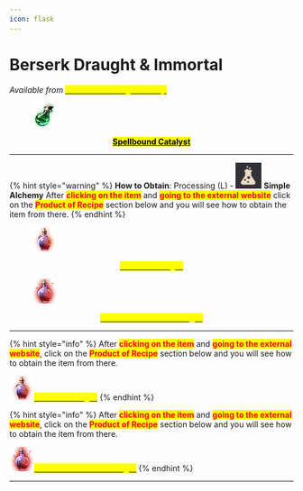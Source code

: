 ```yaml
---
icon: flask
---
```


# Berserk Draught & Immortal



_Available from_ [<mark style="color:yellow;">**Old Moon Manager's shop**</mark>](https://bdocodex.com/us/npc/49531/1/)

<figure><img src="../../.gitbook/assets/image (242).png" alt=""><figcaption></figcaption></figure>

<p align="center"><a href="https://bdocodex.com/us/item/820936/"><mark style="color:$info;"><strong>Spellbound Catalyst</strong></mark></a></p>

***

{% hint style="warning" %}
**How to Obtain**: Processing (L) - <img src="../../.gitbook/assets/QQ截图20221109033054.png" alt="" data-size="line"> **Simple Alchemy**  After <mark style="color:red;">**clicking on the item**</mark> and <mark style="color:red;">**going to the external website**</mark> click on the <mark style="color:red;">**Product of Recipe**</mark> section below and you will see how to obtain the item from there.
{% endhint %}

<figure><img src="../../.gitbook/assets/image (258).png" alt=""><figcaption></figcaption></figure>

<p align="center"><a href="https://bdocodex.com/us/item/1397/"><mark style="color:yellow;"><strong>Berserk Draught</strong></mark></a></p>

<figure><img src="../../.gitbook/assets/image (260).png" alt=""><figcaption></figcaption></figure>

<p align="center"><a href="https://bdocodex.com/us/item/1398/"><mark style="color:yellow;"><strong>Immortal: Berserk Draught</strong></mark></a></p>

***



{% hint style="info" %}
After <mark style="color:red;">**clicking on the item**</mark> and <mark style="color:red;">**going to the external website**</mark>, click on the <mark style="color:red;">**Product of Recipe**</mark> section below and you will see how to obtain the item from there.

![](<../../.gitbook/assets/image (259).png>)[<mark style="color:yellow;">**Berserk Draught**</mark>](https://bdocodex.com/us/item/1397/)
{% endhint %}

{% hint style="info" %}
After <mark style="color:red;">**clicking on the item**</mark> and <mark style="color:red;">**going to the external website**</mark>, click on the <mark style="color:red;">**Product of Recipe**</mark> section below and you will see how to obtain the item from there.

![](<../../.gitbook/assets/image (261).png>)[<mark style="color:yellow;">**Immortal: Berserk Draught**</mark>](https://bdocodex.com/us/item/1398/)
{% endhint %}





***
